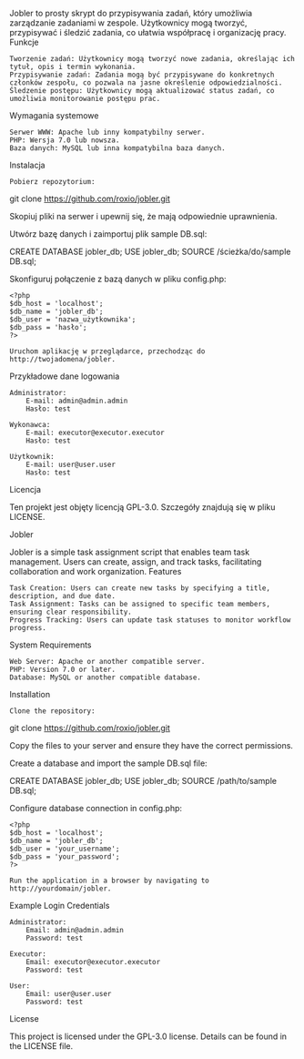 Jobler to prosty skrypt do przypisywania zadań, który umożliwia zarządzanie zadaniami w zespole. Użytkownicy mogą tworzyć, przypisywać i śledzić zadania, co ułatwia współpracę i organizację pracy.
Funkcje

    Tworzenie zadań: Użytkownicy mogą tworzyć nowe zadania, określając ich tytuł, opis i termin wykonania.
    Przypisywanie zadań: Zadania mogą być przypisywane do konkretnych członków zespołu, co pozwala na jasne określenie odpowiedzialności.
    Śledzenie postępu: Użytkownicy mogą aktualizować status zadań, co umożliwia monitorowanie postępu prac.

Wymagania systemowe

    Serwer WWW: Apache lub inny kompatybilny serwer.
    PHP: Wersja 7.0 lub nowsza.
    Baza danych: MySQL lub inna kompatybilna baza danych.

Instalacja

    Pobierz repozytorium:

git clone https://github.com/roxio/jobler.git

Skopiuj pliki na serwer i upewnij się, że mają odpowiednie uprawnienia.

Utwórz bazę danych i zaimportuj plik sample DB.sql:

CREATE DATABASE jobler_db;
USE jobler_db;
SOURCE /ścieżka/do/sample DB.sql;

Skonfiguruj połączenie z bazą danych w pliku config.php:

    <?php
    $db_host = 'localhost';
    $db_name = 'jobler_db';
    $db_user = 'nazwa_użytkownika';
    $db_pass = 'hasło';
    ?>

    Uruchom aplikację w przeglądarce, przechodząc do http://twojadomena/jobler.

Przykładowe dane logowania

    Administrator:
        E-mail: admin@admin.admin
        Hasło: test

    Wykonawca:
        E-mail: executor@executor.executor
        Hasło: test

    Użytkownik:
        E-mail: user@user.user
        Hasło: test

Licencja

Ten projekt jest objęty licencją GPL-3.0. Szczegóły znajdują się w pliku LICENSE.


Jobler

Jobler is a simple task assignment script that enables team task management. Users can create, assign, and track tasks, facilitating collaboration and work organization.
Features

    Task Creation: Users can create new tasks by specifying a title, description, and due date.
    Task Assignment: Tasks can be assigned to specific team members, ensuring clear responsibility.
    Progress Tracking: Users can update task statuses to monitor workflow progress.

System Requirements

    Web Server: Apache or another compatible server.
    PHP: Version 7.0 or later.
    Database: MySQL or another compatible database.

Installation

    Clone the repository:

git clone https://github.com/roxio/jobler.git

Copy the files to your server and ensure they have the correct permissions.

Create a database and import the sample DB.sql file:

CREATE DATABASE jobler_db;
USE jobler_db;
SOURCE /path/to/sample DB.sql;

Configure database connection in config.php:

    <?php
    $db_host = 'localhost';
    $db_name = 'jobler_db';
    $db_user = 'your_username';
    $db_pass = 'your_password';
    ?>

    Run the application in a browser by navigating to http://yourdomain/jobler.

Example Login Credentials

    Administrator:
        Email: admin@admin.admin
        Password: test

    Executor:
        Email: executor@executor.executor
        Password: test

    User:
        Email: user@user.user
        Password: test

License

This project is licensed under the GPL-3.0 license. Details can be found in the LICENSE file.
